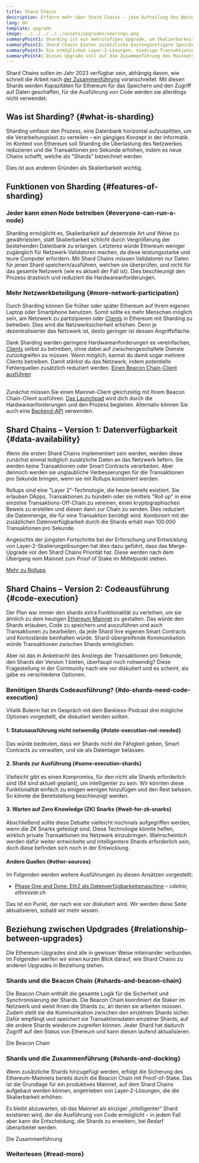 ```yaml
---
title: Shard Chains
description: Erfahre mehr über Shard Chains – jene Aufteilung des Netzwerks, welche Ethereum mehr Kapazität für Transaktionen gibt und den Betrieb erleichtert.
lang: de
template: upgrade
image: ../../../../../assets/upgrades/newrings.png
summaryPoint1: Sharding ist ein mehrstufiges Upgrade, um Skalierbarkeit und Kapazitäten von Ethereum zu verbessern.
summaryPoint2: Shard Chains bieten zusätzliche kostengünstigere Speicherebenen für Anwendungen und Rollups zur Speicherung von Daten.
summaryPoint3: Sie ermöglichen Layer-2-Lösungen, niedrige Transaktionsgebühren anzubieten und gleichzeitig die Sicherheit von Ethereum zu nutzten.
summaryPoint4: Dieses Upgrade soll auf die Zusammenführung des Mainnets mit der Beacon Chain folgen.
---
```


<UpgradeStatus dateKey="page-upgrades-shards-date">
    Shard Chains sollen im Jahr 2023 verfügbar sein, abhängig davon, wie schnell die Arbeit nach <a href="/upgrades/merge/">der Zusammenführung</a> voranschreitet. Mit diesen Shards werden Kapazitäten für Ethereum für das Speichern und den Zugriff auf Daten geschaffen, für die Ausführung von Code werden sie allerdings nicht verwendet.
</UpgradeStatus>

## Was ist Sharding? {#what-is-sharding}

Sharding umfasst den Prozess, eine Datenbank horizontal aufzusplitten, um die Verarbeitungslast zu verteilen – ein gängiges Konzept in der Informatik. Im Kontext von Ethereum soll Sharding die Überlastung des Netzwerkes reduzieren und die Transaktionen pro Sekunde erhöhen, indem es neue Chains schafft, welche als "Shards" bezeichnet werden.

Dies ist aus anderen Gründen als Skalierbarkeit wichtig.

## Funktionen von Sharding {#features-of-sharding}

### Jeder kann einen Node betreiben {#everyone-can-run-a-node}

Sharding ermöglicht es, Skalierbarkeit auf dezentrale Art und Weise zu gewährleisten, statt Skalierbarkeit schlicht durch Vergrößerung der bestehenden Datenbank zu erlangen. Letzteres würde Ethereum weniger zugänglich für Netzwerk-Validatoren machen, da diese leistungsstarke und teure Computer erfordern. Mit Shard Chains müssen Validatoren nur Daten für jenen Shard speichern/ausführen, welchen sie überprüfen, und nicht für das gesamte Netzwerk (wie es aktuell der Fall ist). Dies beschleunigt den Prozess drastisch und reduziert die Hardwareanforderungen.

### Mehr Netzwerkbeteiligung {#more-network-participation}

Durch Sharding können Sie früher oder später Ethereum auf Ihrem eigenen Laptop oder Smartphone benutzen. Somit sollte es mehr Menschen möglich sein, am Netzwerk zu partizipieren oder [Clients](/developers/docs/nodes-and-clients/) in Ethereum mit Sharding zu betreiben. Dies wird die Netzwerksicherheit erhöhen. Denn je dezentralisierter das Netzwerk ist, desto geringer ist dessen Angriffsfläche.

Dank Sharding werden geringere Hardwareanforderungen es vereinfachen, [Clients](/developers/docs/nodes-and-clients/) selbst zu betreiben, ohne dabei auf zwischengeschaltete Dienste zurückgreifen zu müssen. Wenn möglich, kannst du damit sogar mehrere Clients betreiben. Damit stärkst du das Netzwerk, indem potentielle Fehlerquellen zusätzlich reduziert werden. [Einen Beacon Chain-Client ausführen](/upgrades/get-involved/)

<br />

<InfoBanner isWarning>
  Zunächst müssen Sie einen Mainnet-Client gleichzeitig mit Ihrem Beacon Chain-Client ausführen. <a href="https://launchpad.ethereum.org" target="_blank">Das Launchpad</a> wird dich durch die Hardwareanforderungen und den Prozess begleiten. Alternativ können Sie auch eine <a href="/developers/docs/apis/backend/#available-libraries">Backend-API</a> verwenden.
</InfoBanner>

## Shard Chains – Version 1: Datenverfügbarkeit {#data-availability}

Wenn die ersten Shard Chains implementiert sein werden, werden diese zunächst einmal lediglich zusätzliche Daten an das Netzwerk liefern. Sie werden keine Transaktionen oder Smart Contracts verarbeiten. Aber dennoch werden sie unglaubliche Verbesserungen für die Transaktionen pro Sekunde bringen, wenn sie mit Rollups kombiniert werden.

Rollups sind eine "Layer 2"-Technologie, die heute bereits existiert. Sie erlauben DApps, Transaktionen zu bündeln oder sie mittels "Roll up" in eine einzelne Transaktions-Off-Chain zu vereinen, einen kryptographischen Beweis zu erstellen und diesen dann zur Chain zu senden. Dies reduziert die Datenmenge, die für eine Transaktion benötigt wird. Kombiniert mit der zusäzlichen Datenverfügbarkeit durch die Shards erhält man 100.000 Transaktionen pro Sekunde.

<InfoBanner isWarning={false}>
  Angesichts der jüngsten Fortschritte bei der Erforschung und Entwicklung von Layer-2-Skalierungslösungen hat dies dazu geführt, dass das Merge-Upgrade vor den Shard Chains Priorität hat. Diese werden nach dem Übergang vom Mainnet zum Proof of Stake im Mittelpunkt stehen.

[Mehr zu Rollups](/developers/docs/scaling/#rollups)
</InfoBanner>

## Shard Chains – Version 2: Codeausführung {#code-execution}

Der Plan war immer den shards extra Funktionalität zu verleihen, um sie ähnlich zu dem heutigen [Ethereum Mainnet](/glossary/#mainnet) zu gestalten. Das würde den Shards erlauben, Code zu speichern und auszuführen und auch Transaktionen zu bearbeiten, da jede Shard ihre eigenen Smart Contracts und Kontostände beinhalten würde. Shard-übergreifende Kommunikation würde Transaktionen zwischen Shards ermöglichen.

Aber ist das in Anbetracht des Anstiegs der Transaktionen pro Sekunde, den Shards der Version 1 bieten, überhaupt noch notwendig? Diese Fragestellung in der Community nach wie vor diskutiert und es scheint, als gäbe es verschiedene Optionen.

### Benötigen Shards Codeausführung? {#do-shards-need-code-execution}

Vitalik Buterin hat im Gespräch mit dem Bankless-Podcast drei mögliche Optionen vorgestellt, die diskutiert werden sollten.

<YouTube id="-R0j5AMUSzA" start="5841" />

#### 1. Statusausführung nicht notwendig {#state-execution-not-needed}

Das würde bedeuten, dass wir Shards nicht die Fähigkeit geben, Smart Contracts zu verwalten, und sie als Datenlager belassen.

#### 2. Shards zur Ausführung {#some-execution-shards}

Vielleicht gibt es einen Kompromiss, für den nicht alle Shards erforderlich sind (64 sind aktuell geplant), um intelligenter zu sein. Wir könnten diese Funktionalität einfach zu einigen wenigen hinzufügen und den Rest belssen. So könnte die Bereitstellung beschleunigt werden.

#### 3. Warten auf Zero Knowledge (ZK) Snarks {#wait-for-zk-snarks}

Abschließend sollte diese Debatte vielleicht nochmals aufgegriffen werden, wenn die ZK Snarks gefestigt sind. Diese Technologie könnte helfen, wirklich private Transaktionen ins Netzwerk einzubringen. Wahrscheinlich werden dafür weiter entwickelte und intelligentere Shards erforderlich sein, doch diese befinden sich noch in der Entwicklung.

#### Andere Quellen {#other-sources}

Im Folgenden werden weitere Ausführungen zu diesen Ansätzen vorgestellt:

- [Phase One and Done: Eth2 als Datenverfügbarkeitsmaschine](https://ethresear.ch/t/phase-one-and-done-eth2-as-a-data-availability-engine/5269/8) – _cdetrio, ethresear.ch_

Das ist ein Punkt, der nach wie vor diskutiert wird. Wir werden diese Seite aktualisieren, sobald wir mehr wissen.

## Beziehung zwischen Updgrades {#relationship-between-upgrades}

Die Ethereum-Upgrades sind alle in gewisser Weise miteinander verbunden. Im Folgenden werfen wir einen kurzen Blick darauf, wie Shard Chains zu anderen Upgrades in Beziehung stehen.

### Shards und die Beacon Chain {#shards-and-beacon-chain}

Die Beacon Chain enthält die gesamte Logik für die Sicherheit und Synchronisierung der Shards. Die Beacon Chain koordiniert die Staker im Netzwerk und weist ihnen die Shards zu, an denen sie arbeiten müssen. Zudem stellt sie die Kommunikation zwischen den einzelnen Shards sicher. Dafür empfängt und speichert sie Transaktionsdaten einzelner Shards, auf die andere Shards wiederum zugreifen können. Jeder Shard hat dadurch Zugriff auf den Status von Ethereum und kann diesen laufend aktualisieren.

<ButtonLink to="/upgrades/beacon-chain/">
  Die Beacon Chain
</ButtonLink>

### Shards und die Zusammenführung {#shards-and-docking}

Wenn zusätzliche Shards hinzugefügt werden, erfolgt die Sicherung des Ethereum-Mainnets bereits durch die Beacon Chain mit Proof-of-Stake. Das ist die Grundlage für ein produktives Mainnet, auf dem Shard Chains aufgebaut werden können, angetrieben von Layer-2-Lösungen, die die Skalierbarkeit erhöhen.

Es bleibt abzuwarten, ob das Mainnet als einziger „intelligenter“ Shard existieren wird, der die Ausführung von Code ermöglicht – in jedem Fall aber kann die Entscheidung, die Shards zu erweitern, bei Bedarf überarbeitet werden.

<ButtonLink to="/upgrades/merge/">
  Die Zusammenführung
</ButtonLink>

<Divider />

### Weiterlesen {#read-more}

<ShardChainsList />
